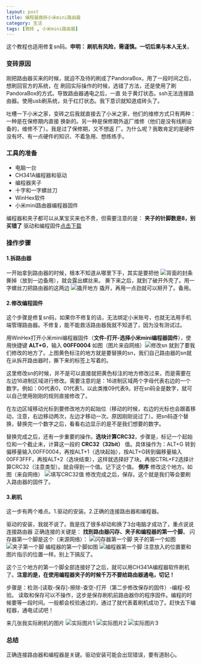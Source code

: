 ```yaml
---
layout: post
title: 编程器救砖小米mini路由器
category: 生活
tags: [救砖 , 小米mini路由器]
---
```


这个教程也适用修复sn码。**申明： 刷机有风险，需谨慎。一切后果与本人无关**。

### 变砖原因

刚把路由器买来的时候，就迫不及待的刷成了PandoraBox，用了一段时间之后，想刷回官方的系统，在
刷回实际操作的时候，选错了方法，还是使用了刷PandoraBox的方式。导致路由器通电之后，一直
处于黄灯状态。ssh无法连接路由器。使用usb刷系统，处于红灯状态。我下意识就知道成砖头了。

吐槽一下小米之家，变砖之后我就直接去了小米之家，他们的维修方式只有两种：一种是在保修期内直接
换新的。另一种是保修期外返厂维修（他们是没有线刷设备的，维修不了）。我是过了保修期，又不想返
厂。为什么呢？我敢肯定的是硬件没有坏、有一点硬件的知识、不着急用、想练练手。

### 工具的准备

- 电脑一台
- CH341A编程器和驱动
- 编程器夹子
- 十字和一字螺丝刀
- WinHex软件
- 小米mini路由器编程器固件


编程器和夹子都可以从某宝买来也不贵，但需要注意的是： **夹子的针脚数是8，别买错了**
驱动和编程固件[点击下载](http://ozsqtghjh.bkt.clouddn.com/%E5%88%B7%E6%9C%BA%E9%A9%B1%E5%8A%A8%E5%92%8C%E5%88%B7%E6%9C%BA%E5%9B%BA%E4%BB%B6.zip)

### 操作步骤

#### 1.拆路由器

一开始拿到路由器的时候，根本不知道从哪里下手，其实是要把他 ![背面的封条](http://ozsqtghjh.bkt.clouddn.com/b843a3b47d108d19d5904890e5d5d2ca.png) 撕掉（放到一边备用），就会露出螺丝来。
撕下来之后，就到了破开外壳了。用一字螺丝刀把路由器的这两边 ![撬开地方](http://ozsqtghjh.bkt.clouddn.com/9ce6eba2ae3eb2e9a1fcce44e4ef4102.png) 撬开，再用一点劲就可以掰开了。备用。

#### 2.修改编程固件

这个步骤是修复sn码，如果你不修复的话，无法绑定小米账号，也就无法用手机端管理路由器。不修复，能不能救活路由器我就不知道了，因为没有测试过。

用WinHex打开小米mini编程器固件（**文件-打开-选择小米mini编程器固件**），使用快捷键 **ALT+G**，输入 **00FF0004** 如图（图片来自网络）![修改sn](http://ozsqtghjh.bkt.clouddn.com/ae940eafc8146b1b68ed967fbee62d65.png) 就到了要我们修改的地方了。上图黄色标注的地方就是要替换的sn，我们自己路由器的sn就在从拆开路由器时，撕下来的标签上写着的。

这里修改sn的时候，并不是可以直接就把黄色标注的地方修改过来，而是需要在左边16进制区域进行修改。需要注意的是：16进制区域两个字母代表右边的一个数字。例如：00代表0，01代表1，以此类推09代表9。好在sn码全是数字，就可以自己使用刚刚的规则直接修改了。

在左边区域移动光标到要修改地方的起始位（移动的时候，右边的光标也会跟着移动，注意，右边移动两次，左边才移动一次。原因刚刚说过了）。把sn码逐个替换，替换完一个数字之后，看看右边显示的是不是我们想要的数字。

替换完成之后，还有一步重要的操作。**选块计算CRC32**，步骤是，标记一个起始位和一个截止未，计算这一段的 **CRC32（32bit）** 值。具体操作为：ALT+G 转到偏移量输入00FF0004，再按ALT+1（选块起始），按ALT+G转到偏移量输入00FF3FFF，再按ALT+2（选块结束），这样就选择好了块。再按CTRL+F2选择计算CRC32（注意类型）。就会得到一个值。记下这个值。 **倒序** 修改这个地方。如图（来自网络） ![填写CRC32值](http://ozsqtghjh.bkt.clouddn.com/9124b5aa11981c2da89f3db2dec95e52.png) 修改完成之后，保存。这个就是我们等会要刷入路由器的固件了。

#### 3.刷机

这一步有两个难点。1.驱动的安装。2.正确的连接路由器和编程器。

驱动的安装，我就不说了。我是找了很多却动和换了3台电脑才成功了，重点说说连接路由器
正确连接的关键是： **找到路由器闪存、夹子和编程器的第一个脚**。
闪存器第一个脚是这个（来源网络）： ![闪存器第一个脚](http://ozsqtghjh.bkt.clouddn.com/c4eec85d9264ce180892307c3ed6c574.png)
夹子的第一个如图
![夹子第一个脚](http://ozsqtghjh.bkt.clouddn.com/91d43d7d460f105b0c8a286054efca06.png)
编程器的第一个脚如图 ![编程器第一个脚](http://ozsqtghjh.bkt.clouddn.com/2151953c7a30b9c2a1990dc1c5418d4a.png) 注意放入的位置要和图片指示的位置一样。别上下搞反了。

这个三个地方的第一个脚全部连接好了之后，就可以用CH341A编程器软件刷机了。**注意的是，在使用编程器夹子的时候千万不要给路由器通电，切记！**

步骤是：检测-[读取-保存]-擦除-查空-打开（第二步修改保存的固件）-编程-校验。
读取和保存可以不操作，这步是保存刷机前路由器你的程序固件。编程的时候要等一段时间。一般都会校验通过的，通过了就代表着刷机成功了。赶快去下编程器，通电试试吧！

来几张我实际刷机的图片
![实际图片1](http://ozsqtghjh.bkt.clouddn.com/c95cc33accc889d9cc2baaa2267cd344.png)
![实际图片2](http://ozsqtghjh.bkt.clouddn.com/79528effff185b777c3505275c4fbe73.png)
![实际图片3](http://ozsqtghjh.bkt.clouddn.com/404e68d343fbbd9055287dd8e25e07b5.png)

### 总结

正确连接路由器和编程器是关键。驱动安装可能会出现错误，要有道耐心。
